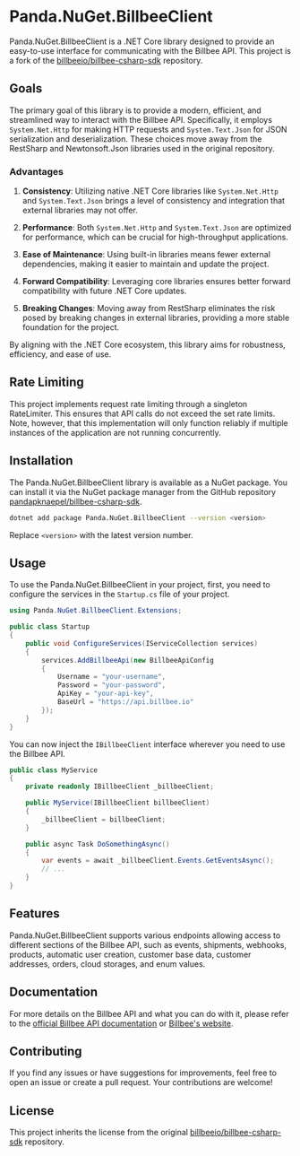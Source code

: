 # Panda.NuGet.BillbeeClient

Panda.NuGet.BillbeeClient is a .NET Core library designed to provide an easy-to-use interface for communicating with the Billbee API. This project is a fork of the [billbeeio/billbee-csharp-sdk](https://github.com/billbeeio/billbee-csharp-sdk) repository.

## Goals

The primary goal of this library is to provide a modern, efficient, and streamlined way to interact with the Billbee API. Specifically, it employs `System.Net.Http` for making HTTP requests and `System.Text.Json` for JSON serialization and deserialization. These choices move away from the RestSharp and Newtonsoft.Json libraries used in the original repository.

### Advantages

1. **Consistency**: Utilizing native .NET Core libraries like `System.Net.Http` and `System.Text.Json` brings a level of consistency and integration that external libraries may not offer.

2. **Performance**: Both `System.Net.Http` and `System.Text.Json` are optimized for performance, which can be crucial for high-throughput applications.

3. **Ease of Maintenance**: Using built-in libraries means fewer external dependencies, making it easier to maintain and update the project.

4. **Forward Compatibility**: Leveraging core libraries ensures better forward compatibility with future .NET Core updates.

5. **Breaking Changes**: Moving away from RestSharp eliminates the risk posed by breaking changes in external libraries, providing a more stable foundation for the project.

By aligning with the .NET Core ecosystem, this library aims for robustness, efficiency, and ease of use.

## Rate Limiting

This project implements request rate limiting through a singleton RateLimiter. This ensures that API calls do not exceed the set rate limits. Note, however, that this implementation will only function reliably if multiple instances of the application are not running concurrently.

## Installation

The Panda.NuGet.BillbeeClient library is available as a NuGet package. You can install it via the NuGet package manager from the GitHub repository [pandapknaepel/billbee-csharp-sdk](https://github.com/pandapknaepel/billbee-csharp-sdk).

```bash
dotnet add package Panda.NuGet.BillbeeClient --version <version>
```

Replace `<version>` with the latest version number.

## Usage

To use the Panda.NuGet.BillbeeClient in your project, first, you need to configure the services in the `Startup.cs` file of your project.

```csharp
using Panda.NuGet.BillbeeClient.Extensions;

public class Startup
{
    public void ConfigureServices(IServiceCollection services)
    {
        services.AddBillbeeApi(new BillbeeApiConfig
        {
            Username = "your-username",
            Password = "your-password",
            ApiKey = "your-api-key",
            BaseUrl = "https://api.billbee.io"
        });
    }
}
```

You can now inject the `IBillbeeClient` interface wherever you need to use the Billbee API.

```csharp
public class MyService
{
    private readonly IBillbeeClient _billbeeClient;

    public MyService(IBillbeeClient billbeeClient)
    {
        _billbeeClient = billbeeClient;
    }

    public async Task DoSomethingAsync()
    {
        var events = await _billbeeClient.Events.GetEventsAsync();
        // ...
    }
}
```

## Features

Panda.NuGet.BillbeeClient supports various endpoints allowing access to different sections of the Billbee API, such as events, shipments, webhooks, products, automatic user creation, customer base data, customer addresses, orders, cloud storages, and enum values.

## Documentation

For more details on the Billbee API and what you can do with it, please refer to the [official Billbee API documentation](https://app.billbee.io/swagger/ui/index) or [Billbee's website](https://www.billbee.de/api/).

## Contributing

If you find any issues or have suggestions for improvements, feel free to open an issue or create a pull request. Your contributions are welcome!

## License

This project inherits the license from the original [billbeeio/billbee-csharp-sdk](https://github.com/billbeeio/billbee-csharp-sdk) repository.
